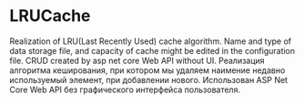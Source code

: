 # LRUCache
Realization of LRU(Last Recently Used) cache algorithm. Name and type of data storage file, and capacity of cache might be edited in the configuration file. CRUD created by asp net core Web API without UI.
Реализация алгоритма кеширования, при котором мы удаляем наимение недавно используемый элемент, при добавлении нового. Использован ASP Net Core Web API без графического интерфейса пользователя.
